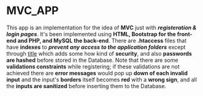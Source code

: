 # MVC_APP
This app is an implementation for the idea of **MVC** just with ***registeration & login pages***.
It's been implemented using **HTML, Bootstrap for the front-end and PHP, and MySQL the back-end**.
There are **.htaccess** files that have **indexes** to ***prevent any access to the application folders*** except through [title](http://localhost/phpdev/mvc/public) which adds some how kind of **security**, and also **passwords are hashed** before stored in the Database. Note that there are some **validations constraints** while registering; if these validations are not achieved there are **error messages** would pop up **down of each invalid input** and the input's **borders** itself becomes **red** with a **wrong sign**, and all the **inputs are sanitized** before inserting them to the Database.
